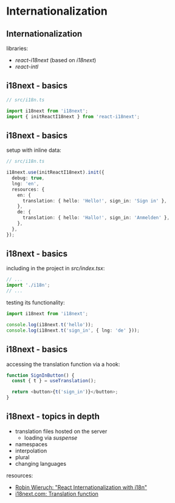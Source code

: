 # Internationalization

## Internationalization

libraries:

- _react-i18next_ (based on _i18next_)
- _react-intl_

## i18next - basics

```ts
// src/i18n.ts

import i18next from 'i18next';
import { initReactI18next } from 'react-i18next';
```

## i18next - basics

setup with inline data:

```ts
// src/i18n.ts

i18next.use(initReactI18next).init({
  debug: true,
  lng: 'en',
  resources: {
    en: {
      translation: { hello: 'Hello!', sign_in: 'Sign in' },
    },
    de: {
      translation: { hello: 'Hallo!', sign_in: 'Anmelden' },
    },
  },
});
```

## i18next - basics

including in the project in _src/index.tsx_:

```ts
// ...
import './i18n';
// ...
```

testing its functionality:

```ts
import i18next from 'i18next';

console.log(i18next.t('hello'));
console.log(i18next.t('sign_in', { lng: 'de' }));
```

## i18next - basics

accessing the translation function via a hook:

```ts
function SignInButton() {
  const { t } = useTranslation();

  return <button>{t('sign_in')}</button>;
}
```

## i18next - topics in depth

- translation files hosted on the server
  - loading via _suspense_
- namespaces
- interpolation
- plural
- changing languages

resources:

- <a href="https://www.robinwieruch.de/react-internationalization" target="_blank">Robin Wieruch: "React Internationalization with i18n"</a>
- <a href="https://www.i18next.com/translation-function/essentials" target="_blank">i18next.com: Translation function</a>
